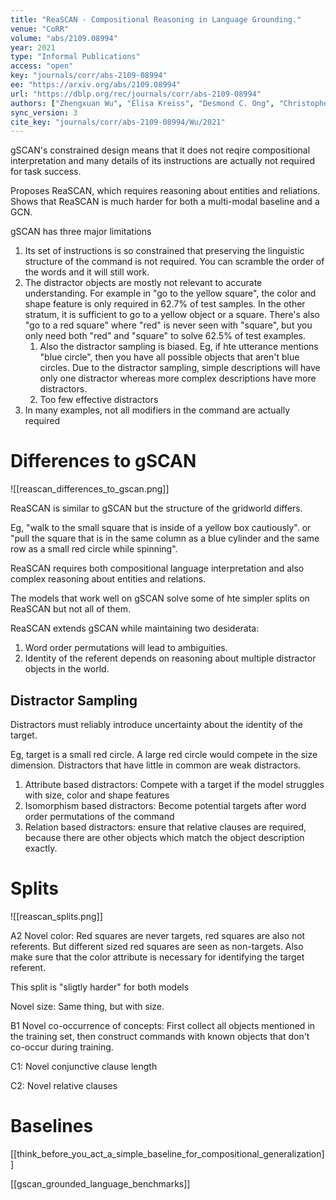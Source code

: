 ```yaml
---
title: "ReaSCAN - Compositional Reasoning in Language Grounding."
venue: "CoRR"
volume: "abs/2109.08994"
year: 2021
type: "Informal Publications"
access: "open"
key: "journals/corr/abs-2109-08994"
ee: "https://arxiv.org/abs/2109.08994"
url: "https://dblp.org/rec/journals/corr/abs-2109-08994"
authors: ["Zhengxuan Wu", "Elisa Kreiss", "Desmond C. Ong", "Christopher Potts"]
sync_version: 3
cite_key: "journals/corr/abs-2109-08994/Wu/2021"
---
```


gSCAN's constrained design means that it does not reqire compositional interpretation and many details of its instructions are actually not required for task success.

Proposes ReaSCAN, which requires reasoning about entities and reliations. Shows that ReaSCAN is much harder for both a multi-modal baseline and a GCN.

gSCAN has three major limitations

1. Its set of instructions is so constrained that preserving the linguistic structure of the command is not required. You can scramble the order of the words and it will still work.
2. The distractor objects are mostly not relevant to accurate understanding. For example in "go to the yellow square", the color and shape feature is only required in 62.7% of test samples. In the other stratum, it is sufficient to go to a yellow object or a square. There's also "go to a red square" where "red" is never seen with "square", but you only need both "red" and "square" to solve 62.5% of test examples.
	1. Also the distractor sampling is biased. Eg, if hte utterance mentions "blue circle", then you have all possible objects that aren't blue circles. Due to the distractor sampling, simple descriptions will have only one distractor whereas more complex descriptions have more distractors.
	2. Too few effective distractors
3. In many examples, not all modifiers in the command are actually required

# Differences to gSCAN
![[reascan_differences_to_gscan.png]]

ReaSCAN is similar to gSCAN but the structure of the gridworld differs.

Eg, "walk to the small square that is inside of a yellow box cautiously". or "pull the square that is in the same column as a blue cylinder and the same row as a small red circle while spinning".

ReaSCAN requires both compositional language interpretation and also complex reasoning about entities and relations.

The models that work well on gSCAN solve some of hte simpler splits on ReaSCAN but not all of them.

ReaSCAN extends gSCAN while maintaining two desiderata:

1. Word order permutations will lead to ambiguities.
2. Identity of the referent depends on reasoning about multiple distractor objects in the world.


## Distractor Sampling

Distractors must reliably introduce uncertainty about the identity of the target.

Eg, target is a small red circle. A large red circle would compete in the size dimension. Distractors that have little in common are weak distractors.

1. Attribute based distractors: Compete with a target if the model struggles with size, color and shape features
2. Isomorphism based distractors: Become potential targets after word order permutations of the command
3. Relation based distractors: ensure that relative clauses are required, because there are other objects which match the object description exactly.

# Splits

![[reascan_splits.png]]

A2 Novel color: Red squares are never targets, red squares are also not referents. But different sized red squares are seen as non-targets. Also make sure that the color attribute is necessary for identifying the target referent.

This split is "sligtly harder" for both models

Novel size: Same thing, but with size.

B1 Novel co-occurrence of concepts: First collect all objects mentioned in the training set, then construct commands with known objects that don't co-occur during training.

C1: Novel conjunctive clause length

C2: Novel relative clauses

# Baselines

[[think_before_you_act_a_simple_baseline_for_compositional_generalization]]

[[gscan_grounded_language_benchmarks]]
